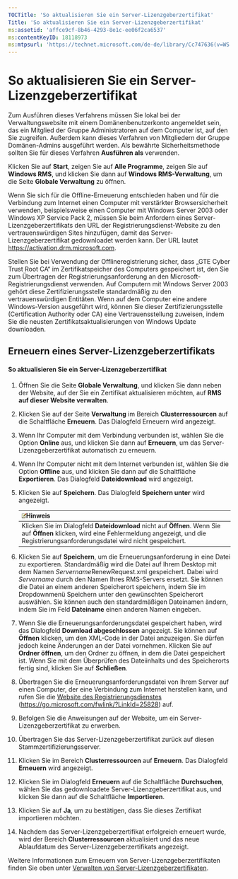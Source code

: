 ```yaml
---
TOCTitle: 'So aktualisieren Sie ein Server-Lizenzgeberzertifikat'
Title: 'So aktualisieren Sie ein Server-Lizenzgeberzertifikat'
ms:assetid: 'affce9cf-8b46-4293-8e1c-ee06f2ca6537'
ms:contentKeyID: 18118973
ms:mtpsurl: 'https://technet.microsoft.com/de-de/library/Cc747636(v=WS.10)'
---
```


So aktualisieren Sie ein Server-Lizenzgeberzertifikat
=====================================================

Zum Ausführen dieses Verfahrens müssen Sie lokal bei der Verwaltungswebsite mit einem Domänenbenutzerkonto angemeldet sein, das ein Mitglied der Gruppe Administratoren auf dem Computer ist, auf den Sie zugreifen. Außerdem kann dieses Verfahren von Mitgliedern der Gruppe Domänen-Admins ausgeführt werden. Als bewährte Sicherheitsmethode sollten Sie für dieses Verfahren **Ausführen als** verwenden.

Klicken Sie auf **Start**, zeigen Sie auf **Alle Programme**, zeigen Sie auf **Windows RMS**, und klicken Sie dann auf **Windows RMS-Verwaltung**, um die Seite **Globale Verwaltung** zu öffnen.

Wenn Sie sich für die Offline-Erneuerung entschieden haben und für die Verbindung zum Internet einen Computer mit verstärkter Browsersicherheit verwenden, beispielsweise einen Computer mit Windows Server 2003 oder Windows XP Service Pack 2, müssen Sie beim Anfordern eines Server-Lizenzgeberzertifikats den URL der Registrierungsdienst-Website zu den vertrauenswürdigen Sites hinzufügen, damit das Server-Lizenzgeberzertifikat gedownloadet werden kann. Der URL lautet https://activation.drm.microsoft.com.

Stellen Sie bei Verwendung der Offlineregistrierung sicher, dass „GTE Cyber Trust Root CA“ im Zertifikatspeicher des Computers gespeichert ist, den Sie zum Übertragen der Registrierungsanforderung an den Microsoft-Registrierungsdienst verwenden. Auf Computern mit Windows Server 2003 gehört diese Zertifizierungsstelle standardmäßig zu den vertrauenswürdigen Entitäten. Wenn auf dem Computer eine andere Windows-Version ausgeführt wird, können Sie dieser Zertifizierungsstelle (Certification Authority oder CA) eine Vertrauensstellung zuweisen, indem Sie die neusten Zertifikatsaktualisierungen von Windows Update downloaden.

Erneuern eines Server-Lizenzgeberzertifikats
--------------------------------------------

#### So aktualisieren Sie ein Server-Lizenzgeberzertifikat

1.  Öffnen Sie die Seite **Globale Verwaltung**, und klicken Sie dann neben der Website, auf der Sie ein Zertifikat aktualisieren möchten, auf **RMS auf dieser Website verwalten**.

2.  Klicken Sie auf der Seite **Verwaltung** im Bereich **Clusterressourcen** auf die Schaltfläche **Erneuern**. Das Dialogfeld Erneuern wird angezeigt.

3.  Wenn Ihr Computer mit dem Verbindung verbunden ist, wählen Sie die Option **Online** aus, und klicken Sie dann auf **Erneuern**, um das Server-Lizenzgeberzertifikat automatisch zu erneuern.

4.  Wenn Ihr Computer nicht mit dem Internet verbunden ist, wählen Sie die Option **Offline** aus, und klicken Sie dann auf die Schaltfläche **Exportieren**. Das Dialogfeld **Dateidownload** wird angezeigt.

5.  Klicken Sie auf **Speichern**. Das Dialogfeld **Speichern unter** wird angezeigt.

    | ![](images/Cc747636.note(WS.10).gif)Hinweis                                                                                                                              |
    |-------------------------------------------------------------------------------------------------------------------------------------------------------------------------------------------------------|
    | Klicken Sie im Dialogfeld **Dateidownload** nicht auf **Öffnen**. Wenn Sie auf **Öffnen** klicken, wird eine Fehlermeldung angezeigt, und die Registrierungsanforderungsdatei wird nicht gespeichert. |

6.  Klicken Sie auf **Speichern**, um die Erneuerungsanforderung in eine Datei zu exportieren. Standardmäßig wird die Datei auf Ihrem Desktop mit dem Namen *Servername*RenewRequest.xml gespeichert. Dabei wird *Servername* durch den Namen Ihres RMS-Servers ersetzt. Sie können die Datei an einem anderen Speicherort speichern, indem Sie im Dropdownmenü Speichern unter den gewünschten Speicherort auswählen. Sie können auch den standardmäßigen Dateinamen ändern, indem Sie im Feld **Dateiname** einen anderen Namen eingeben.

7.  Wenn Sie die Erneuerungsanforderungsdatei gespeichert haben, wird das Dialogfeld **Download abgeschlossen** angezeigt. Sie können auf **Öffnen** klicken, um den XML-Code in der Datei anzuzeigen. Sie dürfen jedoch keine Änderungen an der Datei vornehmen. Klicken Sie auf **Ordner öffnen**, um den Ordner zu öffnen, in dem die Datei gespeichert ist. Wenn Sie mit dem Überprüfen des Dateiinhalts und des Speicherorts fertig sind, klicken Sie auf **Schließen**.

8.  Übertragen Sie die Erneuerungsanforderungsdatei von Ihrem Server auf einen Computer, der eine Verbindung zum Internet herstellen kann, und rufen Sie die [Website des Registrierungsdienstes]() (https://go.microsoft.com/fwlink/?LinkId=25828) auf.

9.  Befolgen Sie die Anweisungen auf der Website, um ein Server-Lizenzgeberzertifikat zu erwerben.

10. Übertragen Sie das Server-Lizenzgeberzertifikat zurück auf diesen Stammzertifizierungsserver.

11. Klicken Sie im Bereich **Clusterressourcen** auf **Erneuern**. Das Dialogfeld **Erneuern** wird angezeigt.

12. Klicken Sie im Dialogfeld **Erneuern** auf die Schaltfläche **Durchsuchen**, wählen Sie das gedownloadete Server-Lizenzgeberzertifikat aus, und klicken Sie dann auf die Schaltfläche **Importieren**.

13. Klicken Sie auf **Ja**, um zu bestätigen, dass Sie dieses Zertifikat importieren möchten.

14. Nachdem das Server-Lizenzgeberzertifikat erfolgreich erneuert wurde, wird der Bereich **Clusterressourcen** aktualisiert und das neue Ablaufdatum des Server-Lizenzgeberzertifikats angezeigt.

Weitere Informationen zum Erneuern von Server-Lizenzgeberzertifikaten finden Sie oben unter [Verwalten von Server-Lizenzgeberzertifikaten](https://technet.microsoft.com/549979ad-13ee-4abc-8281-3e002a5a9561).
